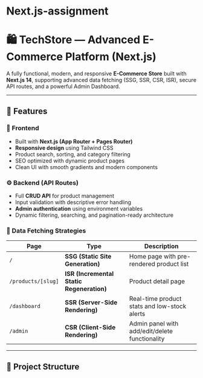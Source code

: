 # Next.js-assignment

# 🛍️ TechStore — Advanced E-Commerce Platform (Next.js)

A fully functional, modern, and responsive **E-Commerce Store** built with **Next.js 14**, supporting advanced data fetching (SSG, SSR, CSR, ISR), secure API routes, and a powerful Admin Dashboard.

---

## 🚀 Features

### 🧩 Frontend
- Built with **Next.js (App Router + Pages Router)**
- **Responsive design** using Tailwind CSS
- Product search, sorting, and category filtering
- SEO optimized with dynamic product pages
- Clean UI with smooth gradients and modern components

### ⚙️ Backend (API Routes)
- Full **CRUD API** for product management  
- Input validation with descriptive error handling  
- **Admin authentication** using environment variables  
- Dynamic filtering, searching, and pagination-ready architecture  

### 🧠 Data Fetching Strategies
| Page | Type | Description |
|------|------|--------------|
| `/` | **SSG (Static Site Generation)** | Home page with pre-rendered product list |
| `/products/[slug]` | **ISR (Incremental Static Regeneration)** | Product detail page |
| `/dashboard` | **SSR (Server-Side Rendering)** | Real-time product stats and low-stock alerts |
| `/admin` | **CSR (Client-Side Rendering)** | Admin panel with add/edit/delete functionality |

---

## 🧱 Project Structure

